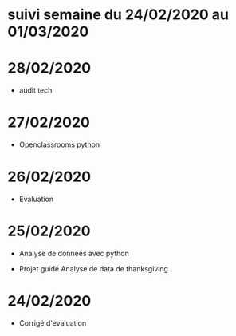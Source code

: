 # suivi semaine du 24/02/2020 au 01/03/2020

# 28/02/2020

* audit tech

# 27/02/2020

* Openclassrooms python

# 26/02/2020

* Evaluation

# 25/02/2020

* Analyse de données avec python

* Projet guidé Analyse de data de thanksgiving

# 24/02/2020

* Corrigé d'evaluation